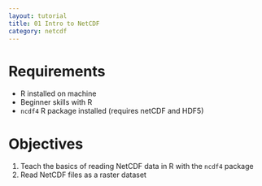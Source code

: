 ```yaml
---
layout: tutorial
title: 01 Intro to NetCDF
category: netcdf
---
```

# Requirements
- R installed on machine
- Beginner skills with R
- `ncdf4` R package installed (requires netCDF and HDF5)

# Objectives
1. Teach the basics of reading NetCDF data in R with the `ncdf4` package
2. Read NetCDF files as a raster dataset